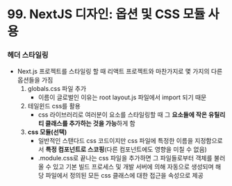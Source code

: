 # 99. NextJS 디자인: 옵션 및 CSS 모듈 사용

### 헤더 스타일링

- Next.js 프로젝트를 스타일링 할 때 리액트 프로젝트와 마찬가지로 몇 가지의 다른 옵션들을 가짐
  1. globals.css 파일 추가
     - 이름이 글로벌인 이유는 root layout.js 파일에서 import 되기 때문
  2. 테일윈드 css를 활용
     - css 라이브러리로 여러분이 요소를 스타일링할 때 그 **요소들에 작은 유틸리티 클래스를 추가하는 것을 가능**하게 함
  3. **css 모듈(선택)**
     - 일반적인 스탠다드 css 코드이지만 css 파일에 특정한 이름을 지정함으로서 **특정 컴포넌트로 스코핑**(다른 컴포넌트에도 영향을 미칠 수 없음)
     - .module.css로 끝나는 css 파일을 추가하면 그 파일들로부터 객체를 불러올 수 있고 기본 빌드 프로세스 및 개발 서버에 의해 자동으로 생성되며 해당 파일에서 정의된 모든 css 클래스에 대한 접근을 속성으로 제공
